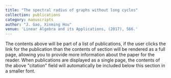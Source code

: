 ```yaml
---
title: "The spectral radius of graphs without long cycles"
collection: publications
category: manuscripts
author: "J. Gao, Xinming Hou"
venue: 'Linear Algebra and its Applications, (2017), 566.'
---
```

The contents above will be part of a list of publications, if the user clicks the link for the publication than the contents of section will be rendered as a full page, allowing you to provide more information about the paper for the reader. When publications are displayed as a single page, the contents of the above "citation" field will automatically be included below this section in a smaller font.
